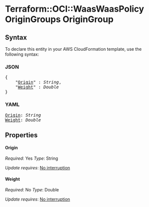 # Terraform::OCI::WaasWaasPolicy OriginGroups OriginGroup

## Syntax

To declare this entity in your AWS CloudFormation template, use the following syntax:

### JSON

<pre>
{
    "<a href="#origin" title="Origin">Origin</a>" : <i>String</i>,
    "<a href="#weight" title="Weight">Weight</a>" : <i>Double</i>
}
</pre>

### YAML

<pre>
<a href="#origin" title="Origin">Origin</a>: <i>String</i>
<a href="#weight" title="Weight">Weight</a>: <i>Double</i>
</pre>

## Properties

#### Origin

_Required_: Yes
_Type_: String

_Update requires_: [No interruption](https://docs.aws.amazon.com/AWSCloudFormation/latest/UserGuide/using-cfn-updating-stacks-update-behaviors.html#update-no-interrupt)

#### Weight

_Required_: No
_Type_: Double

_Update requires_: [No interruption](https://docs.aws.amazon.com/AWSCloudFormation/latest/UserGuide/using-cfn-updating-stacks-update-behaviors.html#update-no-interrupt)


